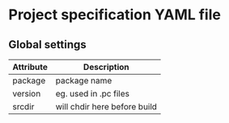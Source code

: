 Project specification YAML file
===============================

Global settings
---------------

| Attribute | Description |
|-----------|--------------|
| package   | package name |
| version   | eg. used in .pc files |
| srcdir    | will chdir here before build |
